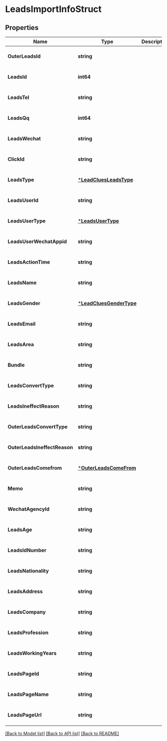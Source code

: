 # LeadsImportInfoStruct

## Properties
Name | Type | Description | Notes
------------ | ------------- | ------------- | -------------
**OuterLeadsId** | **string** |  | [optional] [default to null]
**LeadsId** | **int64** |  | [optional] [default to null]
**LeadsTel** | **string** |  | [optional] [default to null]
**LeadsQq** | **int64** |  | [optional] [default to null]
**LeadsWechat** | **string** |  | [optional] [default to null]
**ClickId** | **string** |  | [optional] [default to null]
**LeadsType** | [***LeadCluesLeadsType**](LeadCluesLeadsType.md) |  | [optional] [default to null]
**LeadsUserId** | **string** |  | [optional] [default to null]
**LeadsUserType** | [***LeadsUserType**](LeadsUserType.md) |  | [optional] [default to null]
**LeadsUserWechatAppid** | **string** |  | [optional] [default to null]
**LeadsActionTime** | **string** |  | [optional] [default to null]
**LeadsName** | **string** |  | [optional] [default to null]
**LeadsGender** | [***LeadCluesGenderType**](LeadCluesGenderType.md) |  | [optional] [default to null]
**LeadsEmail** | **string** |  | [optional] [default to null]
**LeadsArea** | **string** |  | [optional] [default to null]
**Bundle** | **string** |  | [optional] [default to null]
**LeadsConvertType** | **string** |  | [optional] [default to null]
**LeadsIneffectReason** | **string** |  | [optional] [default to null]
**OuterLeadsConvertType** | **string** |  | [optional] [default to null]
**OuterLeadsIneffectReason** | **string** |  | [optional] [default to null]
**OuterLeadsComefrom** | [***OuterLeadsComeFrom**](OuterLeadsComeFrom.md) |  | [optional] [default to null]
**Memo** | **string** |  | [optional] [default to null]
**WechatAgencyId** | **string** |  | [optional] [default to null]
**LeadsAge** | **string** |  | [optional] [default to null]
**LeadsIdNumber** | **string** |  | [optional] [default to null]
**LeadsNationality** | **string** |  | [optional] [default to null]
**LeadsAddress** | **string** |  | [optional] [default to null]
**LeadsCompany** | **string** |  | [optional] [default to null]
**LeadsProfession** | **string** |  | [optional] [default to null]
**LeadsWorkingYears** | **string** |  | [optional] [default to null]
**LeadsPageId** | **string** |  | [optional] [default to null]
**LeadsPageName** | **string** |  | [optional] [default to null]
**LeadsPageUrl** | **string** |  | [optional] [default to null]

[[Back to Model list]](../README.md#documentation-for-models) [[Back to API list]](../README.md#documentation-for-api-endpoints) [[Back to README]](../README.md)


